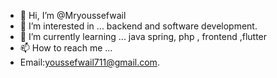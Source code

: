 - 👋 Hi, I’m @Mryoussefwail
- 👀 I’m interested in ... backend and software development.
- 🌱 I’m currently learning ... java spring, php , frontend ,flutter 
- 📫 How to reach me ...
- Email:youssefwail711@gmail.com.

<!---
Mryoussefwail/Mryoussefwail is a ✨ special ✨ repository because its `README.md` (this file) appears on your GitHub profile.
You can click the Preview link to take a look at your changes.
--->
